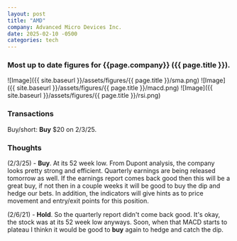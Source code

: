 ```yaml
---
layout: post
title: "AMD"
company: Advanced Micro Devices Inc.
date: 2025-02-10 -0500
categories: tech
---
```


### Most up to date figures for {{page.company}} ({{ page.title }}).

![Image]({{ site.baseurl }}/assets/figures/{{ page.title }}/sma.png)
![Image]({{ site.baseurl }}/assets/figures/{{ page.title }}/macd.png)
![Image]({{ site.baseurl }}/assets/figures/{{ page.title }}/rsi.png)

### Transactions

Buy/short: **Buy** $20 on 2/3/25. 


### Thoughts
(2/3/25) - **Buy**. At its 52 week low. From Dupont analysis, the company looks pretty strong and efficient. Quarterly earnings are being released tomorrow as well. If the earnings report comes back good then this will be a great buy, if not then in a couple weeks it will be good to buy the dip and hedge our bets. In addition, the indicators will give hints as to price movement and entry/exit points for this position.

(2/6/21) - **Hold**. So the quarterly report didn't come back good. It's okay, the stock was at its 52 week low anyways. Soon, when that MACD starts to plateau I thinkn it would be good to **buy** again to hedge and catch the dip. 